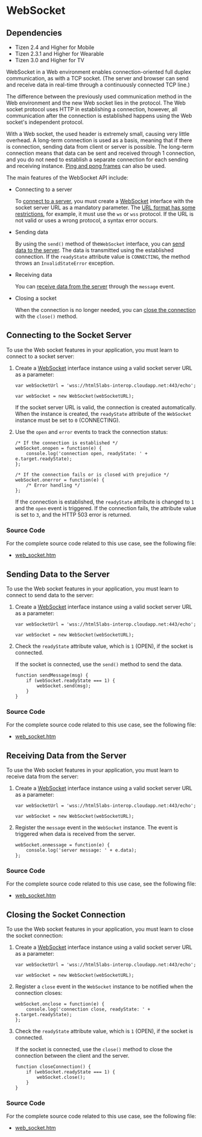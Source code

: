# WebSocket

## Dependencies

- Tizen 2.4 and Higher for Mobile
- Tizen 2.3.1 and Higher for Wearable
- Tizen 3.0 and Higher for TV

WebSocket in a Web environment enables connection-oriented full duplex communication, as with a TCP socket. (The server and browser can send and receive data in real-time through a continuously connected TCP line.)

The difference between the previously used communication method in the Web environment and the new  Web socket lies in the protocol. The Web socket protocol uses HTTP in establishing a connection, however, all communication after the connection is established happens using the Web socket's independent protocol.

With a Web socket, the used header is extremely small, causing very little overhead. A long-term connection is used as a basis, meaning that if there is connection, sending data from client or server is possible. The long-term connection means that data can be sent and received through 1 connection, and you do not need to establish a separate connection for each sending and receiving instance. [Ping and pong frames](http://www.w3.org/TR/2012/CR-websockets-20120920/#ping-and-pong-frames) can also be used.

The main features of the WebSocket API include:

- Connecting to a server

  To [connect to a server](./w3c/communication/websocket-w.md#Connecting_Socket_Server), you must create a [WebSocket](http://www.w3.org/TR/2012/CR-websockets-20120920/#the-websocket-interface) interface with the socket server URL as a mandatory parameter. The [URL format has some restrictions](http://www.w3.org/TR/2012/CR-websockets-20120920/#parsing-websocket-urls), for example, it must use the `ws` or `wss` protocol. If the URL is not valid or uses a wrong protocol, a syntax error occurs.

- Sending data

  By using the `send()` method of the`WebSocket` interface, you can [send data to the server](./w3c/communication/websocket-w.md#Sending_Data). The data is transmitted using the established connection. If the `readyState` attribute value is `CONNECTING`, the method throws an `InvalidStateError` exception.

- Receiving data

  You can [receive data from the server](./w3c/communication/websocket-w.md#Receiving_Data) through the `message` event.

- Closing a socket

  When the connection is no longer needed, you can [close the connection](./w3c/communication/websocket-w.md#Closing_Socket_Connection) with the `close()` method.

## Connecting to the Socket Server

To use the Web socket features in your application, you must learn to connect to a socket server:

1. Create a [WebSocket](http://www.w3.org/TR/2012/CR-websockets-20120920/#the-websocket-interface) interface instance using a valid socket server URL as a parameter:

   ```
   var webSocketUrl = 'wss://html5labs-interop.cloudapp.net:443/echo';

   var webSocket = new WebSocket(webSocketURL);
   ```

   If the socket server URL is valid, the connection is created automatically. When the instance is created, the `readyState` attribute of the `WebSocket` instance must be set to `0` (CONNECTING). 

2. Use the `open` and `error` events to track the connection status:

   ```
   /* If the connection is established */
   webSocket.onopen = function(e) {
       console.log('connection open, readyState: ' + e.target.readyState);
   };

   /* If the connection fails or is closed with prejudice */
   webSocket.onerror = function(e) {
       /* Error handling */
   };
   ```

   If the connection is established, the `readyState` attribute is changed to `1` and the `open` event is triggered. If the connection fails, the attribute value is set to `3`, and the HTTP 503 error is returned.

### Source Code

For the complete source code related to this use case, see the following file:

- [web_socket.htm](http://download.tizen.org/misc/examples/w3c_html5/communication/the_websocket_api)

## Sending Data to the Server

To use the Web socket features in your application, you must learn to connect to send data to the server:

1. Create a [WebSocket](http://www.w3.org/TR/2012/CR-websockets-20120920/#the-websocket-interface) interface instance using a valid socket server URL as a parameter:

   ```
   var webSocketUrl = 'wss://html5labs-interop.cloudapp.net:443/echo';

   var webSocket = new WebSocket(webSocketURL);
   ```

2. Check the `readyState` attribute value, which is `1` (OPEN), if the socket is connected. 

   If the socket is connected, use the `send()` method to send the data.

   ```
   function sendMessage(msg) {
       if (webSocket.readyState === 1) {
           webSocket.send(msg);
       }
   }
   ```

### Source Code

For the complete source code related to this use case, see the following file:

- [web_socket.htm](http://download.tizen.org/misc/examples/w3c_html5/communication/the_websocket_api)

## Receiving Data from the Server

To use the Web socket features in your application, you must learn to receive data from the server:

1. Create a [WebSocket](http://www.w3.org/TR/2012/CR-websockets-20120920/#the-websocket-interface) interface instance using a valid socket server URL as a parameter:

   ```
   var webSocketUrl = 'wss://html5labs-interop.cloudapp.net:443/echo';

   var webSocket = new WebSocket(webSocketURL);
   ```

2. Register the `message` event in the `WebSocket` instance. The event is triggered when data is received from the server.

   ```
   webSocket.onmessage = function(e) {
       console.log('server message: ' + e.data);
   };
   ```

### Source Code

For the complete source code related to this use case, see the following file:

- [web_socket.htm](http://download.tizen.org/misc/examples/w3c_html5/communication/the_websocket_api)

## Closing the Socket Connection

To use the Web socket features in your application, you must learn to close the socket connection:

1. Create a [WebSocket](http://www.w3.org/TR/2012/CR-websockets-20120920/#the-websocket-interface) interface instance using a valid socket server URL as a parameter:

   ```
   var webSocketUrl = 'wss://html5labs-interop.cloudapp.net:443/echo';

   var webSocket = new WebSocket(webSocketURL);
   ```

2. Register a `close` event in the `WebSocket` instance to be notified when the connection closes:

   ```
   webSocket.onclose = function(e) {
       console.log('connection close, readyState: ' + e.target.readyState);
   };
   ```

3. Check the `readyState` attribute value, which is `1` (OPEN), if the socket is connected.

   If the socket is connected, use the `close()` method to close the connection between the client and the server.

   ```
   function closeConnection() {
       if (webSocket.readyState === 1) {
           webSocket.close();
       }
   }
   ```

### Source Code

For the complete source code related to this use case, see the following file:

- [web_socket.htm](http://download.tizen.org/misc/examples/w3c_html5/communication/the_websocket_api)